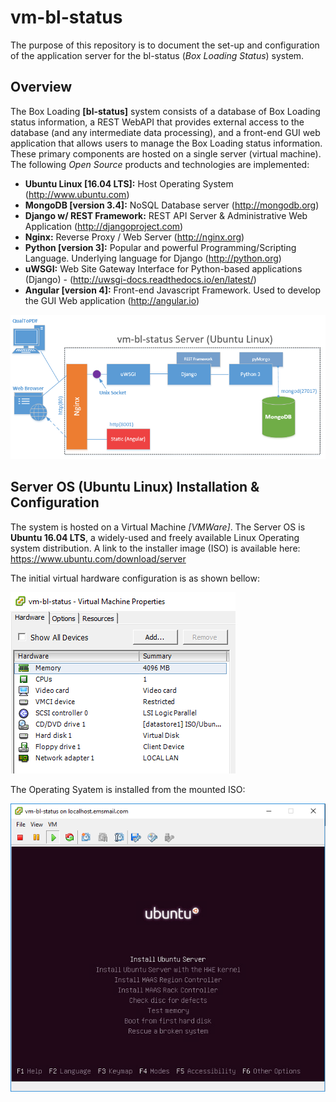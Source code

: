 # vm-bl-status
The purpose of this repository is to document the set-up and configuration of the application server for the bl-status (*Box Loading Status*) system.

## Overview
The Box Loading **[bl-status]** system consists of a database of Box Loading status information, a REST WebAPI that provides external access to the database (and any intermediate data processing), and a front-end GUI web application that allows users to manage the Box Loading status information. These primary components are hosted on a single server (virtual machine). The following *Open Source* products and technologies are implemented:

* **Ubuntu Linux [16.04 LTS]:** Host Operating System (http://www.ubuntu.com)
* **MongoDB [version 3.4]:** NoSQL Database server (http://mongodb.org)
* **Django w/ REST Framework:** REST API Server & Administrative Web Application (http://djangoproject.com)
* **Nginx:** Reverse Proxy / Web Server (http://nginx.org)
* **Python [version 3]:** Popular and powerful Programming/Scripting Language. Underlying language for Django (http://python.org)
* **uWSGI:** Web Site Gateway Interface for Python-based applications (Django) - (http://uwsgi-docs.readthedocs.io/en/latest/)
* **Angular [version 4]:** Front-end Javascript Framework. Used to develop the GUI Web application (http://angular.io)


![vm-bl-status diagram](./images/vm-bl-status_server.PNG)

## Server OS (Ubuntu Linux) Installation & Configuration
The system is hosted on a Virtual Machine *[VMWare]*.  The Server OS is **Ubuntu 16.04 LTS**, a widely-used and freely available Linux Operating system distribution.  A link to the installer image (ISO) is available here: https://www.ubuntu.com/download/server 

The initial virtual hardware configuration is as shown bellow:

![vm config diagram](./images/vmconfig_page.PNG)

The Operating Syatem is installed from the mounted ISO:

![ubuntu welcome](./images/ubuntu_welcome.PNG)
